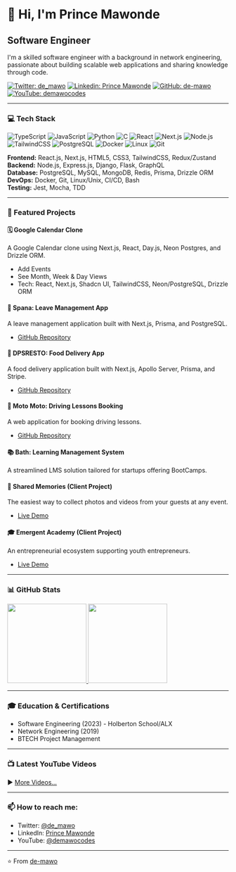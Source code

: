# 👋 Hi, I'm Prince Mawonde

## Software Engineer 

I'm a skilled software engineer with a background in network engineering, passionate about building scalable web applications and sharing knowledge through code.

[![Twitter: de_mawo](https://img.shields.io/twitter/follow/de_mawo?style=social)](https://twitter.com/de_mawo)
[![Linkedin: Prince Mawonde](https://img.shields.io/badge/-Prince%20Mawonde-blue?style=flat-square&logo=Linkedin&logoColor=white&link=https://www.linkedin.com/in/prince-mawonde-98884a96/)](https://www.linkedin.com/in/prince-mawonde-98884a96/)
[![GitHub: de-mawo](https://img.shields.io/github/followers/de-mawo?label=follow&style=social)](https://github.com/de-mawo)
[![YouTube: demawocodes](https://img.shields.io/youtube/channel/subscribers/UCYourChannelID?style=social)](https://www.youtube.com/@demawocodes)

---

### 💻 Tech Stack

![TypeScript](https://img.shields.io/badge/-TypeScript-3178C6?style=flat-square&logo=typescript&logoColor=white)
![JavaScript](https://img.shields.io/badge/-JavaScript-F7DF1E?style=flat-square&logo=javascript&logoColor=black)
![Python](https://img.shields.io/badge/-Python-3776AB?style=flat-square&logo=python&logoColor=white)
![C](https://img.shields.io/badge/-C-A8B9CC?style=flat-square&logo=c&logoColor=black)
![React](https://img.shields.io/badge/-React-61DAFB?style=flat-square&logo=react&logoColor=black)
![Next.js](https://img.shields.io/badge/-Next.js-000000?style=flat-square&logo=next.js&logoColor=white)
![Node.js](https://img.shields.io/badge/-Node.js-339933?style=flat-square&logo=node.js&logoColor=white)
![TailwindCSS](https://img.shields.io/badge/-TailwindCSS-06B6D4?style=flat-square&logo=tailwindcss&logoColor=white)
![PostgreSQL](https://img.shields.io/badge/-PostgreSQL-4169E1?style=flat-square&logo=postgresql&logoColor=white)
![Docker](https://img.shields.io/badge/-Docker-2496ED?style=flat-square&logo=docker&logoColor=white)
![Linux](https://img.shields.io/badge/-Linux-FCC624?style=flat-square&logo=linux&logoColor=black)
![Git](https://img.shields.io/badge/-Git-F05032?style=flat-square&logo=git&logoColor=white)

**Frontend:** React.js, Next.js, HTML5, CSS3, TailwindCSS, Redux/Zustand  
**Backend:** Node.js, Express.js, Django, Flask, GraphQL  
**Database:** PostgreSQL, MySQL, MongoDB, Redis, Prisma, Drizzle ORM  
**DevOps:** Docker, Git, Linux/Unix, CI/CD, Bash  
**Testing:** Jest, Mocha, TDD  

---

### 🚀 Featured Projects

#### 🗓️ Google Calendar Clone
A Google Calendar clone using Next.js, React, Day.js, Neon Postgres, and Drizzle ORM.
- Add Events
- See Month, Week & Day Views
- Tech: React, Next.js, Shadcn UI, TailwindCSS, Neon/PostgreSQL, Drizzle ORM

#### 📝 Spana: Leave Management App
A leave management application built with Next.js, Prisma, and PostgreSQL.
- [GitHub Repository](https://github.com/de-mawo/spana-yt)

#### 🍔 DPSRESTO: Food Delivery App
A food delivery application built with Next.js, Apollo Server, Prisma, and Stripe.
- [GitHub Repository](https://github.com/de-mawo/dpsresto-yt)

#### 🚗 Moto Moto: Driving Lessons Booking
A web application for booking driving lessons.
- [GitHub Repository](https://github.com/de-mawo/motomoto-yt)

#### 📚 Bath: Learning Management System
A streamlined LMS solution tailored for startups offering BootCamps.

#### 📸 Shared Memories (Client Project)
The easiest way to collect photos and videos from your guests at any event.
- [Live Demo](https://www.sharedmemories.app/)

#### 🎓 Emergent Academy (Client Project)
An entrepreneurial ecosystem supporting youth entrepreneurs.
- [Live Demo](https://academy.dreamfactory.africa/)

---

### 📊 GitHub Stats

<a href="https://github.com/de-mawo">
  <img height="180em" src="https://github-readme-stats.vercel.app/api?username=de-mawo&show_icons=true&theme=dark&include_all_commits=true&count_private=true"/>
  <img height="180em" src="https://github-readme-stats.vercel.app/api/top-langs/?username=de-mawo&layout=compact&langs_count=7&theme=dark"/>
</a>

---

### 🎓 Education & Certifications
- Software Engineering (2023) - Holberton School/ALX
- Network Engineering (2019)
- BTECH Project Management

---

### 📺 Latest YouTube Videos
<!-- YOUTUBE:START -->
<!-- This section can be automatically updated with a GitHub Action -->
<!-- YOUTUBE:END -->

▶️ [More Videos...](https://www.youtube.com/@demawocodes)

---

### 📫 How to reach me:
- Twitter: [@de_mawo](https://twitter.com/de_mawo)
- LinkedIn: [Prince Mawonde](https://www.linkedin.com/in/prince-mawonde-98884a96/)
- YouTube: [@demawocodes](https://www.youtube.com/@demawocodes)

---

⭐️ From [de-mawo](https://github.com/de-mawo)
